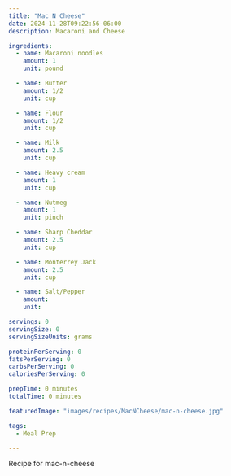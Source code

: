 ```yaml
---
title: "Mac N Cheese"
date: 2024-11-28T09:22:56-06:00
description: Macaroni and Cheese

ingredients:
  - name: Macaroni noodles
    amount: 1
    unit: pound

  - name: Butter
    amount: 1/2
    unit: cup

  - name: Flour
    amount: 1/2
    unit: cup

  - name: Milk
    amount: 2.5
    unit: cup

  - name: Heavy cream
    amount: 1
    unit: cup

  - name: Nutmeg
    amount: 1
    unit: pinch

  - name: Sharp Cheddar
    amount: 2.5
    unit: cup

  - name: Monterrey Jack
    amount: 2.5
    unit: cup

  - name: Salt/Pepper
    amount: 
    unit:

servings: 0
servingSize: 0
servingSizeUnits: grams

proteinPerServing: 0
fatsPerServing: 0
carbsPerServing: 0
caloriesPerServing: 0

prepTime: 0 minutes
totalTime: 0 minutes

featuredImage: "images/recipes/MacNCheese/mac-n-cheese.jpg"

tags:
  - Meal Prep

---
```


Recipe for mac-n-cheese